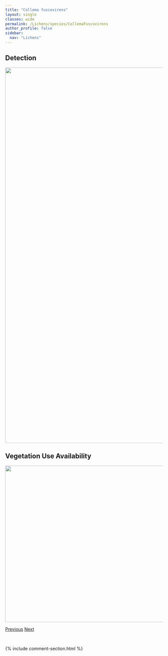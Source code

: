 ```yaml
---
title: "Collema fuscovirens"
layout: single
classes: wide
permalink: /Lichens/species/CollemaFuscovirens
author_profile: false
sidebar:
  nav: "Lichens"
---
```


<h2>Detection</h2>

<a href="https://drive.google.com/uc?export=view&id=1bN00bTF9_-Sk4y3FXPN7X_v8HakxV4xz">
<img src="https://drive.google.com/uc?export=view&id=1bN00bTF9_-Sk4y3FXPN7X_v8HakxV4xz" height = "1200" width = "800">
</a>


<h2>Vegetation Use Availability</h2>

<a href="https://drive.google.com/uc?export=view&id=1aFYaTGff8Gm8jQMuVjwo_sbPPfD7-CZS">
<img src="https://drive.google.com/uc?export=view&id=1aFYaTGff8Gm8jQMuVjwo_sbPPfD7-CZS" height = "500" width = "1000">
</a>


<a href="/DevelopmentWebsite/Lichens/species/CollemaFurfuraceum" class="pagination--pager" title="Collema furfuraceum">Previous</a> <a href="/DevelopmentWebsite/Lichens/species/CollemaMultipartitum" class="pagination--pager" title="Collema multipartitum">Next</a>

<p>&nbsp;</p>

{% include comment-section.html %}

